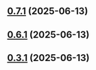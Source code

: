 ## [0.7.1](https://github.com/KevOneRedOne/YnovBank/compare/v0.7.0...v0.7.1) (2025-06-13)

## [0.6.1](https://github.com/KevOneRedOne/YnovBank/compare/v0.6.0...v0.6.1) (2025-06-13)

## [0.3.1](https://github.com/KevOneRedOne/YnovBank/compare/v0.3.0...v0.3.1) (2025-06-13)
